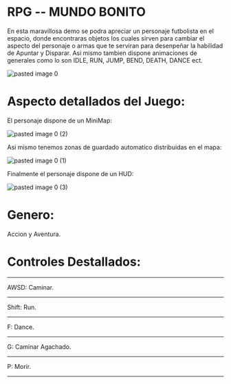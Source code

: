 # RPG -- MUNDO BONITO
En esta maravillosa demo se podra apreciar un personaje futbolista en el espacio, donde encontraras objetos los cuales sirven para cambiar el aspecto del personaje o armas que te serviran para desenpeñar la habilidad de Apuntar y Disparar. Asi mismo tambien dispone animaciones de generales como lo son IDLE, RUN, JUMP, BEND, DEATH, DANCE ect.

![pasted image 0](https://github.com/Samuel-Arteaga/First3d/assets/145785950/39021297-7756-4b4d-9588-f84380e89d81)

# Aspecto detallados del Juego: 
El personaje dispone de un MiniMap:

![pasted image 0 (2)](https://github.com/Samuel-Arteaga/First3d/assets/145785950/85f15522-68c6-43bd-9276-6b9475e33640)

Asi mismo tenemos zonas de guardado automatico distribuidas en el mapa:

![pasted image 0 (1)](https://github.com/Samuel-Arteaga/First3d/assets/145785950/a3dfc8b3-d14f-45fa-8353-4d8e6982d650)

Finalmente el personaje dispone de un HUD:

![pasted image 0 (3)](https://github.com/Samuel-Arteaga/First3d/assets/145785950/43cc3e77-c94a-4dbc-9f54-794049c39bd6)

# Genero:
Accion y Aventura.

# Controles Destallados:
*** 
AWSD: Caminar.
*** 
Shift: Run.
*** 
F: Dance.
*** 
G: Caminar Agachado.
*** 
P: Morir.
*** 


